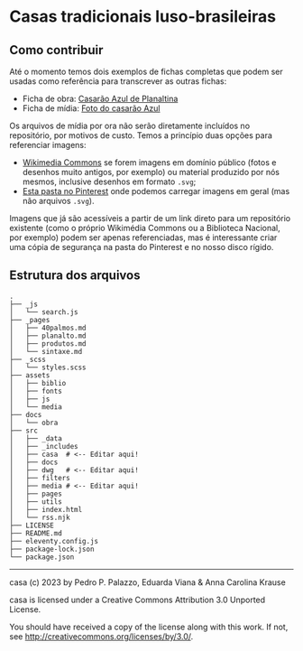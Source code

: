 # Casas tradicionais luso-brasileiras #

## Como contribuir

Até o momento temos dois exemplos de fichas completas que podem ser
usadas como referência para transcrever as outras fichas:

- Ficha de obra: [Casarão Azul de Planaltina](src/casa/br-df-planaltina-casarao_azul.md)
- Ficha de mídia: [Foto do casarão Azul](src/media/br-df-planaltina-casarao_azul-depha-950901.yaml)

Os arquivos de mídia por ora não serão diretamente incluídos no
repositório, por motivos de custo. Temos a princípio duas opções para
referenciar imagens:

- [Wikimedia Commons](https://commons.wikimedia.org) se forem imagens em
  domínio público (fotos e desenhos muito antigos, por exemplo) ou
  material produzido por nós mesmos, inclusive desenhos em formato
  `.svg`;
- [Esta pasta no Pinterest](https://www.pinterest.com/abacoarq/arquitetura-tradicional/casa/)
  onde podemos carregar imagens em geral (mas não arquivos `.svg`).

Imagens que já são acessíveis a partir de um link direto para um
repositório existente (como o próprio Wikimédia Commons ou a Biblioteca
Nacional, por exemplo) podem ser apenas referenciadas, mas é
interessante criar uma cópia de segurança na pasta do Pinterest e no
nosso disco rígido.

## Estrutura dos arquivos ##

    .
    ├── _js
    │   └── search.js
    ├── _pages
    │   ├── 40palmos.md
    │   ├── planalto.md
    │   ├── produtos.md
    │   └── sintaxe.md
    ├── _scss
    │   └── styles.scss
    ├── assets
    │   ├── biblio
    │   ├── fonts
    │   ├── js
    │   └── media
    ├── docs
    │   └── obra
    ├── src
    │   ├── _data
    │   ├── _includes
    │   ├── casa  # <-- Editar aqui!
    │   ├── docs
    │   ├── dwg   # <-- Editar aqui!
    │   ├── filters
    │   ├── media # <-- Editar aqui!
    │   ├── pages
    │   ├── utils
    │   ├── index.html
    │   └── rss.njk
    ├── LICENSE
    ├── README.md
    ├── eleventy.config.js
    ├── package-lock.json
    └── package.json

------------

 casa (c) 2023 by Pedro P. Palazzo, Eduarda Viana & Anna Carolina Krause
 
 casa is licensed under a
 Creative Commons Attribution 3.0 Unported License.
 
 You should have received a copy of the license along with this
 work.  If not, see <http://creativecommons.org/licenses/by/3.0/>.
